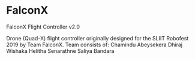 # FalconX
FalconX Flight Controller v2.0

Drone (Quad-X) flight controller originally designed for the SLIIT Robofest 2019 by Team FalconX.
Team consists of:
  Chamindu Abeysekera
  Dhiraj Wishaka
  Helitha Senarathne
  Saliya Bandara
